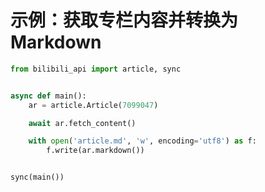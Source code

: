 # 示例：获取专栏内容并转换为 Markdown

```python
from bilibili_api import article, sync


async def main():
    ar = article.Article(7099047)

    await ar.fetch_content()

    with open('article.md', 'w', encoding='utf8') as f:
        f.write(ar.markdown())


sync(main())
```

